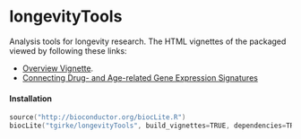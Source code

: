 # longevityTools
Analysis tools for longevity research. The HTML vignettes of the packaged viewed by following these links:

* [Overview Vignette](https://htmlpreview.github.io/?https://github.com/tgirke/longevityTools/blob/master/vignettes/longevityTools.html).
* [Connecting Drug- and Age-related Gene Expression Signatures](https://htmlpreview.github.io/?https://github.com/tgirke/longevityTools/blob/master/vignettes/longevityTools_CMAP.html)

#### Installation 

```s
source("http://bioconductor.org/biocLite.R")
biocLite("tgirke/longevityTools", build_vignettes=TRUE, dependencies=TRUE)
```
